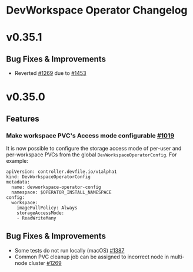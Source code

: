 # DevWorkspace Operator Changelog

# v0.35.1
## Bug Fixes & Improvements
- Reverted [#1269](https://github.com/devfile/devworkspace-operator/issues/1269) due to [#1453](https://github.com/devfile/devworkspace-operator/issues/1453)

# v0.35.0

## Features
### Make workspace PVC's Access mode configurable [#1019](https://github.com/devfile/devworkspace-operator/issues/1019)
It is now possible to configure the storage access mode of per-user and per-workspace PVCs from the global `DevWorkspaceOperatorConfig`. For example:
```
apiVersion: controller.devfile.io/v1alpha1
kind: DevWorkspaceOperatorConfig
metadata:
  name: devworkspace-operator-config
  namespace: $OPERATOR_INSTALL_NAMESPACE
config:
  workspace:
    imagePullPolicy: Always
    storageAccessMode:
    - ReadWriteMany
```

## Bug Fixes & Improvements
- Some tests do not run locally (macOS) [#1387](https://github.com/devfile/devworkspace-operator/issues/1387)
- Common PVC cleanup job can be assigned to incorrect node in multi-node cluster [#1269](https://github.com/devfile/devworkspace-operator/issues/1269)
